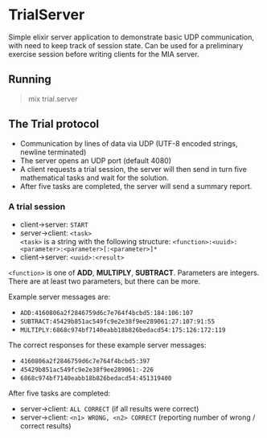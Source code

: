 # TrialServer

Simple elixir server application to demonstrate basic UDP communication, with need to keep track of session state. Can be used for a preliminary exercise session before writing clients for the MIA server.

## Running

> mix trial.server

## The Trial protocol

* Communication by lines of data via UDP (UTF-8 encoded strings, newline terminated)
* The server opens an UDP port (default 4080)
* A client requests a trial session, the server will then send in turn five mathematical tasks and wait for the solution.
* After five tasks are completed, the server will send a summary report.

### A trial session
* client->server: `START`
* server->client: `<task>`  
`<task>` is a string with the following structure:
`<function>:<uuid>:<parameter>:<parameter>[:<parameter>]*`
* client->server: `<uuid>:<result>`

`<function>` is one of **ADD**, **MULTIPLY**, **SUBTRACT**. Parameters are integers. There are at least two parameters, but there can be more.

Example server messages are:

* `ADD:4160806a2f2846759d6c7e764f4bcbd5:184:106:107`
* `SUBTRACT:45429b851ac549fc9e2e38f9ee289061:27:107:91:55`
* `MULTIPLY:6868c974bf7140eabb18b826bedacd54:175:126:172:119`

The correct responses for these example server messages:

* `4160806a2f2846759d6c7e764f4bcbd5:397`
* `45429b851ac549fc9e2e38f9ee289061:-226`
* `6868c974bf7140eabb18b826bedacd54:451319400`

After five tasks are completed:
* server->client: `ALL CORRECT` (if all results were correct)
* server->client: `<n1> WRONG, <n2> CORRECT` (reporting number of wrong / correct results)

